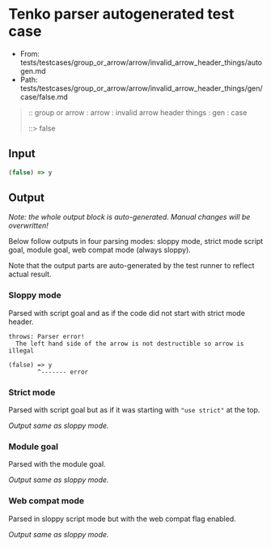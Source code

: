 # Tenko parser autogenerated test case

- From: tests/testcases/group_or_arrow/arrow/invalid_arrow_header_things/autogen.md
- Path: tests/testcases/group_or_arrow/arrow/invalid_arrow_header_things/gen/case/false.md

> :: group or arrow : arrow : invalid arrow header things : gen : case
>
> ::> false

## Input


`````js
(false) => y
`````

## Output

_Note: the whole output block is auto-generated. Manual changes will be overwritten!_

Below follow outputs in four parsing modes: sloppy mode, strict mode script goal, module goal, web compat mode (always sloppy).

Note that the output parts are auto-generated by the test runner to reflect actual result.

### Sloppy mode

Parsed with script goal and as if the code did not start with strict mode header.

`````
throws: Parser error!
  The left hand side of the arrow is not destructible so arrow is illegal

(false) => y
        ^------- error
`````

### Strict mode

Parsed with script goal but as if it was starting with `"use strict"` at the top.

_Output same as sloppy mode._

### Module goal

Parsed with the module goal.

_Output same as sloppy mode._

### Web compat mode

Parsed in sloppy script mode but with the web compat flag enabled.

_Output same as sloppy mode._

